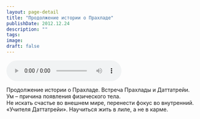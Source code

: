 ```yaml
---
layout: page-detail
title: "Продолжение истории о Прахладе"
publishDate: 2012.12.24
description: ""
tags:
image:
draft: false
---
```


<audio title="2012.12.24 - Продолжение истории о Прахладе.mp3" src="/upload/iblock/1fb/1fb9f0a09dd0bde4fefe37dd99411180.mp3" controls=""></audio>

 Продолжение истории о Прахладе. Встреча Прахлады и Даттатрейи.  
Ум – причина появления физического тела.  
Не искать счастье во внешнем мире, перенести фокус во внутренний.  
«Учителя Даттатрейи». Научиться жить в лиле, а не в карме. 

  
